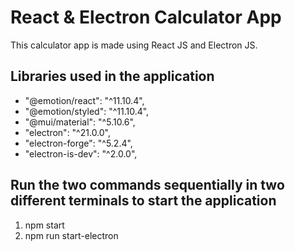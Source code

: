 # React & Electron Calculator App #
 This calculator app is made using React JS and Electron JS.
 
 ## Libraries used in the application
- "@emotion/react": "^11.10.4",
- "@emotion/styled": "^11.10.4",
- "@mui/material": "^5.10.6",
- "electron": "^21.0.0",
- "electron-forge": "^5.2.4",
- "electron-is-dev": "^2.0.0",

## Run the two commands sequentially in two different terminals to start the application

 1. npm start 
 2. npm run start-electron
